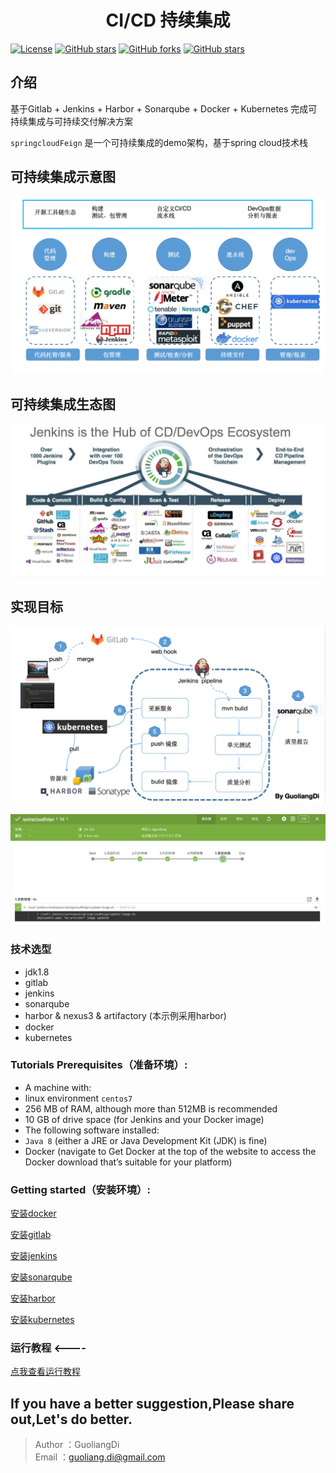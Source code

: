 <h1 align="center">CI/CD 持续集成</h1>

[![License](https://img.shields.io/badge/license-GPL-blue.svg)](LICENSE)
[![GitHub stars](https://img.shields.io/badge/follow-guoliangdi-green.svg)](https://github.com/guoliangD/springcloudFeign/)
[![GitHub forks](https://img.shields.io/github/forks/guoliangD/springcloudFeign.svg)](https://github.com/guoliangD/springcloudFeign/)
[![GitHub stars](https://img.shields.io/github/stars/guoliangD/springcloudFeign.svg)](https://github.com/guoliangD/springcloudFeign/)


## 介绍

基于Gitlab + Jenkins + Harbor + Sonarqube + Docker + Kubernetes 完成可持续集成与可持续交付解决方案

`springcloudFeign` 是一个可持续集成的demo架构，基于spring cloud技术栈


## 可持续集成示意图

![示意图](bootstrap/可持续集成示意图.png)


## 可持续集成生态图

![生态图](bootstrap/可持续集成生态图.png)


## 实现目标
![流程图](bootstrap/可持续集成流程图.png)

![jenkins02](bootstrap/jenkins02.png)

### 技术选型
* jdk1.8
* gitlab
* jenkins
* sonarqube
* harbor & nexus3 & artifactory (本示例采用harbor)
* docker
* kubernetes

### Tutorials Prerequisites（准备环境）:

- A machine with:
- linux environment `centos7`
- 256 MB of RAM, although more than 512MB is recommended
- 10 GB of drive space (for Jenkins and your Docker image)
- The following software installed:
- `Java 8` (either a JRE or Java Development Kit (JDK) is fine)
- Docker (navigate to Get Docker at the top of the website to access the Docker download that’s suitable for your platform)


### Getting started（安装环境）:
[安装docker](bootstrap/install-docker.md) 

[安装gitlab](bootstrap/install-gitlab.md) 

[安装jenkins](bootstrap/install-jenkins.md) 

[安装sonarqube](bootstrap/install-sonarqube.md) 

[安装harbor](bootstrap/install-harbor.md) 

[安装kubernetes](bootstrap/install-kubernetes.md) 

### 运行教程  <---- 
[点我查看运行教程](https://github.com/guoliangd/springcloudFeign/wiki)


## If you have a better suggestion,Please share out,Let's do better.
> Author ：GuoliangDi  
> Email  ：guoliang.di@gmail.com